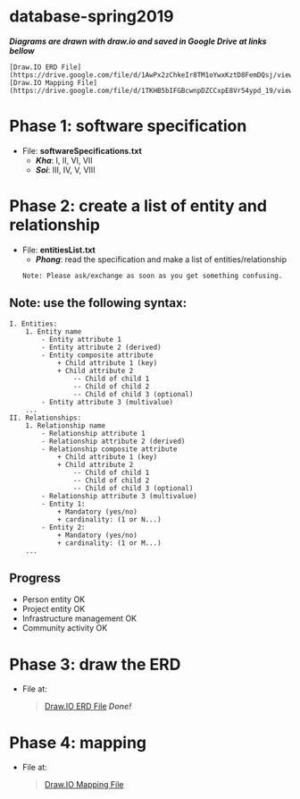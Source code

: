 # database-spring2019
**_Diagrams are drawn with draw.io and saved in Google Drive at links bellow_**
```
[Draw.IO ERD File](https://drive.google.com/file/d/1AwPx2zChkeIr8TM1oYwxKztD8FemDQsj/view)
[Draw.IO Mapping File](https://drive.google.com/file/d/1TKHB5bIFGBcwnpDZCCxpE8Vr54ypd_19/view)
```
# Phase 1: software specification
- File: **softwareSpecifications.txt**
    - **_Kha_**: I, II, VI, VII
    - **_Soi_**: III, IV, V, VIII
# Phase 2: create a list of entity and relationship
- File: **entitiesList.txt**
	- **_Phong_**: read the specification and make a list of entities/relationship
	```
	Note: Please ask/exchange as soon as you get something confusing.
	```
## Note: use the following syntax:
```
I. Entities:
	1. Entity name
		- Entity attribute 1
		- Entity attribute 2 (derived)
		- Entity composite attribute
			+ Child attribute 1 (key)
			+ Child attribute 2
				-- Child of child 1
				-- Child of child 2 
				-- Child of child 3 (optional)
		- Entity attribute 3 (multivalue)
	...
II. Relationships:
	1. Relationship name
		- Relationship attribute 1
		- Relationship attribute 2 (derived)
		- Relationship composite attribute
			+ Child attribute 1 (key)
			+ Child attribute 2
				-- Child of child 1
				-- Child of child 2 
				-- Child of child 3 (optional)
		- Relationship attribute 3 (multivalue)
		- Entity 1:
			+ Mandatory (yes/no)
			+ cardinality: (1 or N...)
		- Entity 2:
			+ Mandatory (yes/no)
			+ cardinality: (1 or M...)
	...
```

## Progress
- Person entity OK
- Project entity OK
- Infrastructure management OK
- Community activity OK
# Phase 3: draw the ERD
- File at:
	> [Draw.IO ERD File](https://drive.google.com/file/d/1AwPx2zChkeIr8TM1oYwxKztD8FemDQsj/view)
**_Done!_**

# Phase 4: mapping
- File at:
	> [Draw.IO Mapping File](https://drive.google.com/file/d/1TKHB5bIFGBcwnpDZCCxpE8Vr54ypd_19/view)
